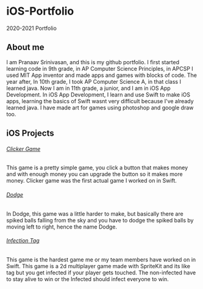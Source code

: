 # iOS-Portfolio
2020-2021 Portfolio

## About me
I am Pranaav Srinivasan, and this is my github portfolio. I first started learning code in 9th grade, in AP Computer Science Principles, in APCSP I used MIT App inventor and made apps and games with blocks of code. The year after, In 10th grade, I took AP Computer Science A, in that class I learned java. Now I am in 11th grade, a junior, and I am in iOS App Development. In iOS App Development, I learn and use Swift to make iOS apps, learning the basics of Swift wasnt very difficult because I've already learned java. I have made art for games using photoshop and google draw too.

## iOS Projects
###### [Clicker Game](https://github.com/sarthyparty/clicker_game)
This game is a pretty simple game, you click a button that makes money and with enough money you can upgrade the button so it makes more money. Clicker game was the first actual game I worked on in Swift.

###### [Dodge](https://github.com/sarthyparty/dodge)
In Dodge, this game was a little harder to make, but basically there are spiked balls falling from the sky and you have to dodge the spiked balls by moving left to right, hence the name Dodge. 

###### [Infection Tag](https://github.com/sarthyparty/Infection-Tag)
This game is the hardest game me or my team members have worked on in Swift. This game is a 2d multiplayer game made with SpriteKit and its like tag but you get infected if your player gets touched. The non-infected have to stay alive to win or the Infected should infect everyone to win. 


